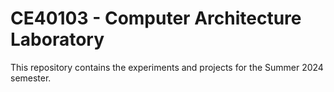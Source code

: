 # CE40103 - Computer Architecture Laboratory

This repository contains the experiments and projects for the Summer 2024 semester.
